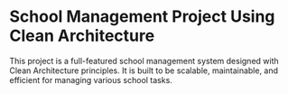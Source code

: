 # School Management Project Using Clean Architecture
 This project is a full-featured school management system designed with Clean Architecture principles. It is built to be scalable, maintainable, and efficient for managing various school tasks.
